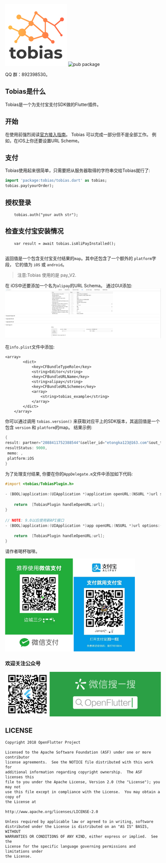 ![logo](./arts/tobias_logo.png)
![pub package](https://img.shields.io/pub/v/tobias.svg)

QQ 群：892398530。

## Tobias是什么

Tobias是一个为支付宝支付SDK做的Flutter插件。

## 开始

在使用前强烈阅读[官方接入指南](https://docs.open.alipay.com/204/105051/)。
Tobias 可以完成一部分但不是全部工作。
例如，在iOS上你还要设置URL Scheme。





## 支付
Tobias使用起来很简单，只需要把从服务器取得的字符串交给Tobias就行了:
```dart
import 'package:tobias/tobias.dart' as tobias;
tobias.pay(yourOrder);
```

## 授权登录

```
    tobias.auth("your auth str");

```



## 检查支付宝安装情况

```
    var result = await tobias.isAliPayInstalled();
   
```   
   
返回值是一个包含支付宝支付结果的`map`。其中还包含了一个额外的 `platform`字段，
它的值为 `iOS` 或 `android`。
> 注意:Tobias 使用的是 pay_V2.

在 iOS中还要添加一个名为`alipay`的URL Schema。
通过GUI添加:
![url_schema](./arts/url_schema.png)


在`info.plist`文件中添加:
```
<array>
   		<dict>
   			<key>CFBundleTypeRole</key>
   			<string>Editor</string>
   			<key>CFBundleURLName</key>
   			<string>alipay</string>
   			<key>CFBundleURLSchemes</key>
   			<array>
   				<string>tobias_example</string>
   			</array>
   		</dict>
   	</array>

```

你可以通过调用 `tobias.version()` 来获取对应平上的SDK版本，其返回值是一个包含 `version` 和 `platform`的map。
结果示例:
```dart
{
result: partner="2088411752388544"&seller_id="etongka123@163.com"&out_trade_no="180926084213001"&subject="test pay"&total_fee="0.01"&notify_url="http://127.0.0.1/alipay001"&service="mobile.securitypay.pay"&payment_type="1"&_input_charset="utf-8"&it_b_pay="30m"&return_url="m.alipay.com"&success="true"&sign_type="RSA"&sign="nCZ8MDhsNvYNAbrLZJZ2VUy6vydgAp+JCq1aQo6ORDYtI9zwtnja3qNGQNiDJCuktoIj7fSTM487XhjPDqnOreZjIA1GJpxu9D1I3nMXIn1M7DfZ0noDwXcYZ438/jbYac7g8mhpwdKGweLCAni9mO3Y6q3iBFkox8i9PcsGxJY=",
resultStatus: 9000,
 memo: ,
 platform:iOS
}

```
为了处理支付结果, 你要在你的`AppDelegate.m`文件中添加如下代码:
```objective-c
#import <tobias/TobiasPlugin.h>

- (BOOL)application:(UIApplication *)application openURL:(NSURL *)url sourceApplication:(NSString *)sourceApplication annotation:(id)annotation{

    return  [TobiasPlugin handleOpenURL:url];
}

// NOTE: 9.0以后使用新API接口
- (BOOL)application:(UIApplication *)app openURL:(NSURL *)url options:(NSDictionary<NSString*, id> *)options{

    return  [TobiasPlugin handleOpenURL:url];
}

```
请作者喝杯咖啡。

<img src="./arts/wx.jpeg" height="300">  <img src="./arts/ali.jpeg" height="300">

### 欢迎关注公众号
![subscribe](./arts/wx_subscription.png)


## LICENSE


    Copyright 2018 OpenFlutter Project

    Licensed to the Apache Software Foundation (ASF) under one or more contributor
    license agreements.  See the NOTICE file distributed with this work for
    additional information regarding copyright ownership.  The ASF licenses this
    file to you under the Apache License, Version 2.0 (the "License"); you may not
    use this file except in compliance with the License.  You may obtain a copy of
    the License at

    http://www.apache.org/licenses/LICENSE-2.0

    Unless required by applicable law or agreed to in writing, software
    distributed under the License is distributed on an "AS IS" BASIS, WITHOUT
    WARRANTIES OR CONDITIONS OF ANY KIND, either express or implied.  See the
    License for the specific language governing permissions and limitations under
    the License.
